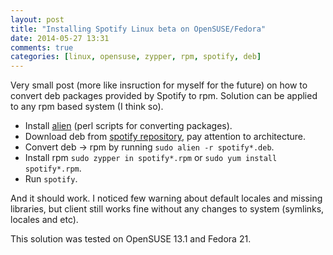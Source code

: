 ```yaml
---
layout: post
title: "Installing Spotify Linux beta on OpenSUSE/Fedora"
date: 2014-05-27 13:31
comments: true
categories: [linux, opensuse, zypper, rpm, spotify, deb]
---
```


Very small post (more like insruction for myself for the future) on how to convert deb packages provided by Spotify to rpm.
Solution can be applied to any rpm based system (I think so).

* Install [alien](http://software.opensuse.org/package/alien) (perl scripts for converting packages).
* Download deb from [spotify repository](http://repository.spotify.com/pool/non-free/s/spotify/), pay attention to architecture.
* Convert deb -> rpm by running `sudo alien -r spotify*.deb`.
* Install rpm `sudo zypper in spotify*.rpm` or `sudo yum install spotify*.rpm`.
* Run `spotify`.

And it should work.
I noticed few warning about default locales and missing libraries, but client still works fine without any changes to system (symlinks, locales and etc).

This solution was tested on OpenSUSE 13.1 and Fedora 21.
